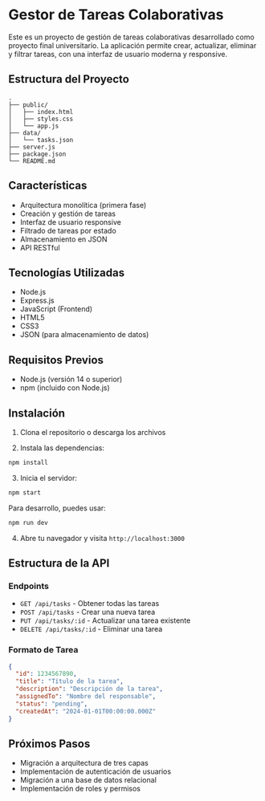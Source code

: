# Gestor de Tareas Colaborativas

Este es un proyecto de gestión de tareas colaborativas desarrollado como proyecto final universitario. La aplicación permite crear, actualizar, eliminar y filtrar tareas, con una interfaz de usuario moderna y responsive.

## Estructura del Proyecto

```
.
├── public/
│   ├── index.html
│   ├── styles.css
│   └── app.js
├── data/
│   └── tasks.json
├── server.js
├── package.json
└── README.md
```

## Características

- Arquitectura monolítica (primera fase)
- Creación y gestión de tareas
- Interfaz de usuario responsive
- Filtrado de tareas por estado
- Almacenamiento en JSON
- API RESTful

## Tecnologías Utilizadas

- Node.js
- Express.js
- JavaScript (Frontend)
- HTML5
- CSS3
- JSON (para almacenamiento de datos)

## Requisitos Previos

- Node.js (versión 14 o superior)
- npm (incluido con Node.js)

## Instalación

1. Clona el repositorio o descarga los archivos

2. Instala las dependencias:
```bash
npm install
```

3. Inicia el servidor:
```bash
npm start
```

Para desarrollo, puedes usar:
```bash
npm run dev
```

4. Abre tu navegador y visita `http://localhost:3000`

## Estructura de la API

### Endpoints

- `GET /api/tasks` - Obtener todas las tareas
- `POST /api/tasks` - Crear una nueva tarea
- `PUT /api/tasks/:id` - Actualizar una tarea existente
- `DELETE /api/tasks/:id` - Eliminar una tarea

### Formato de Tarea

```json
{
  "id": 1234567890,
  "title": "Título de la tarea",
  "description": "Descripción de la tarea",
  "assignedTo": "Nombre del responsable",
  "status": "pending",
  "createdAt": "2024-01-01T00:00:00.000Z"
}
```

## Próximos Pasos

- Migración a arquitectura de tres capas
- Implementación de autenticación de usuarios
- Migración a una base de datos relacional
- Implementación de roles y permisos 